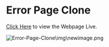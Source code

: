 # Error Page Clone

<a href = "file:///d%3A/osproject/Error-Page-Clone/index.html">Click Here</a> to view the Webpage Live.

<img src= "" alt=" Error-Page-Clone\img\newimage.png">
